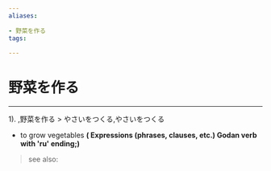 ```yaml
---
aliases:
    
- 野菜を作る
tags:
    
---
```


# 野菜を作る
---
1).
,野菜を作る > やさいをつくる,やさいをつくる

- to grow vegetables
**( Expressions (phrases, clauses, etc.) Godan verb with 'ru' ending;)**
> see also: 
            